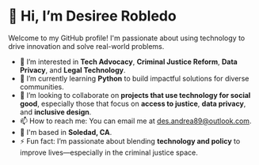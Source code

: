 # 👋 Hi, I’m Desiree Robledo

Welcome to my GitHub profile! I'm passionate about using technology to drive innovation and solve real-world problems.

- 👀 I’m interested in **Tech Advocacy**, **Criminal Justice Reform**, **Data Privacy**, and **Legal Technology**.
- 🌱 I’m currently learning **Python** to build impactful solutions for diverse communities.
- 💞️ I’m looking to collaborate on **projects that use technology for social good**, especially those that focus on **access to justice**, **data privacy**, and **inclusive design**.
- 📫 How to reach me: You can email me at [des.andrea89@outlook.com](mailto:des.andrea89@outlook.com).
- 📍 I'm based in **Soledad, CA**.
- ⚡ Fun fact: I’m passionate about blending **technology and policy** to improve lives—especially in the criminal justice space.

<!---
CandyAppleSolutions/CandyAppleSolutions is a ✨ special ✨ repository because its `README.md` (this file) appears on your GitHub profile.
You can click the Preview link to take a look at your changes.
